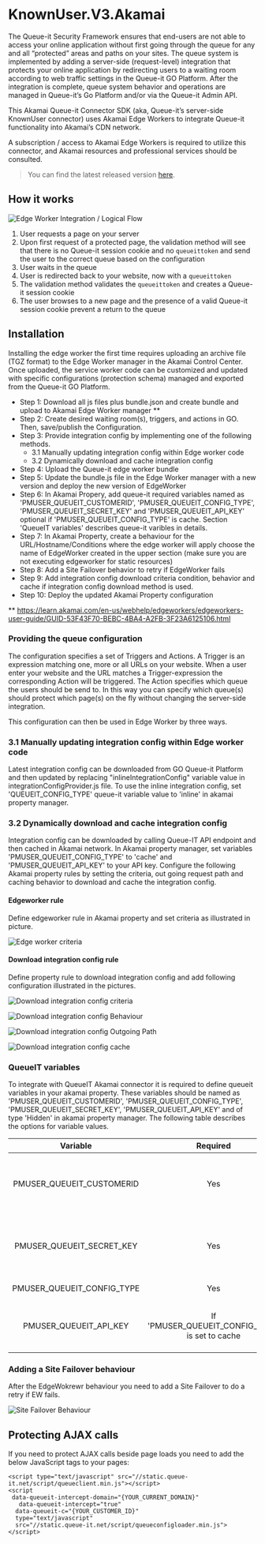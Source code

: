 # KnownUser.V3.Akamai
The Queue-it Security Framework ensures that end-users are not able to access your online application without first going through the queue for any and all “protected” areas and paths on your sites. The queue system is implemented by adding a server-side (request-level) integration that protects your online application by redirecting users to a waiting room according to web traffic settings in the Queue-it GO Platform. After the integration is complete, queue system behavior and operations are managed in Queue-it’s Go Platform and/or via the Queue-it Admin API.

This Akamai Queue-it Connector SDK (aka, Queue-it’s server-side KnownUser connector) uses Akamai Edge Workers to integrate Queue-it functionality into Akamai’s CDN network. 

A subscription / access to Akamai Edge Workers is required to utilize this connector, and Akamai resources and professional services should be consulted.

>You can find the latest released version [here](https://github.com/queueit/KnownUser.V3.Akamai/releases/latest).

## How it works
![Edge Worker Integration / Logical Flow](https://github.com/queueit/KnownUser.V3.Akamai/blob/main/akamai_edge_worker_diagram_v0.2.png)

 1. User requests a page on your server
 2. Upon first request of a protected page, the validation method will see that there is no Queue-it session cookie and no `queueittoken` and send the user to the correct queue based on the configuration
 3. User waits in the queue
 4. User is redirected back to your website, now with a `queueittoken`
 5. The validation method validates the `queueittoken` and creates a Queue-it session cookie
 6. The user browses to a new page and the presence of a valid Queue-it session cookie prevent a return to the queue

## Installation
Installing the edge worker the first time requires uploading an archive file (TGZ format) to the Edge Worker manager in the Akamai Control Center. Once uploaded, the service worker code can be customized and updated with specific configurations (protection schema) managed and exported from the Queue-it GO Platform. 
 - Step 1: Download all js files plus bundle.json and create bundle and upload to Akamai Edge Worker manager **
 - Step 2: Create desired waiting room(s), triggers, and actions in GO. Then, save/publish the Configuration. 
 - Step 3: Provide integration config by implementing one of the following methods.
   - 3.1 Manually updating integration config within Edge worker code
   - 3.2 Dynamically download and cache integration config   
 - Step 4: Upload the Queue-it edge worker bundle
 - Step 5: Update the bundle.js file in the Edge Worker manager with a new version and deploy the new version of EdgeWorker
 - Step 6: In Akamai Propery, add queue-it required variables named as 'PMUSER_QUEUEIT_CUSTOMERID', 'PMUSER_QUEUEIT_CONFIG_TYPE', 'PMUSER_QUEUEIT_SECRET_KEY' and 'PMUSER_QUEUEIT_API_KEY' optional if  'PMUSER_QUEUEIT_CONFIG_TYPE' is cache. Section 'QueueIT variables' describes queue-it varibles in details.
 - Step 7: In Akamai Property, create a behaviour for the URL/Hostname/Conditions where the edge worker will apply choose the name of EdgeWorker created in the upper section (make sure you are not executing edgeworker for static resources)
 - Step 8: Add a Site Failover behavior to retry if EdgeWorker fails
 - Step 9: Add integration config download criteria condition, behavior and cache if integration config download method is used.
 - Step 10: Deploy the updated Akamai Property configuration

** https://learn.akamai.com/en-us/webhelp/edgeworkers/edgeworkers-user-guide/GUID-53F43F70-BEBC-4BA4-A2FB-3F23A6125106.html 

### Providing the queue configuration
The configuration specifies a set of Triggers and Actions. A Trigger is an expression matching one, more or all URLs on your website. 
When a user enter your website and the URL matches a Trigger-expression the corresponding Action will be triggered. 
The Action specifies which queue the users should be send to. 
In this way you can specify which queue(s) should protect which page(s) on the fly without changing the server-side integration.

This configuration can then be used in Edge Worker by three ways.
  
### 3.1 Manually updating integration config within Edge worker code
Latest integration config can be downloaded from GO Queue-it Platform and then updated by replacing "inlineIntegrationConfig" variable value in integrationConfigProvider.js file.
To use the inline integration config, set 'QUEUEIT_CONFIG_TYPE' queue-it variable value to 'inline' in akamai property manager.

### 3.2 Dynamically download and cache integration config
Integration config can be downloaded by calling Queue-IT API endpoint and then cached in Akamai network. In Akamai property manager, set variables 'PMUSER_QUEUEIT_CONFIG_TYPE' to 'cache' and 'PMUSER_QUEUEIT_API_KEY' to your API key. Configure the following Akamai property rules by setting the criteria, out going request path and caching behavior to download and cache the integration config.

#### Edgeworker rule
Define edgeworker rule in Akamai property and set criteria as illustrated in picture.

![Edge worker criteria](https://github.com/queueit/KnownUser.V3.Akamai/blob/main/edgeworkerCriteria.PNG)

#### Download integration config rule
Define property rule to download integration config and add following configuration illustrated in the pictures.

![Download integration config criteria](https://github.com/queueit/KnownUser.V3.Akamai/blob/main/integrationConfigDonloadCriteria.PNG)

![Download integration config Behaviour](https://github.com/queueit/KnownUser.V3.Akamai/blob/main/integrationConfigDonloadBehavior.PNG)

![Download integration config Outgoing Path](https://github.com/queueit/KnownUser.V3.Akamai/blob/main/outgoingRequestPath.PNG)

![Download integration config cache](https://github.com/queueit/KnownUser.V3.Akamai/blob/main/integrationConfigCache.PNG)

### QueueIT variables
To integrate with QueueIT Akamai connector it is required to define queueit variables in your akamai property. These variables should be named as 'PMUSER_QUEUEIT_CUSTOMERID', 'PMUSER_QUEUEIT_CONFIG_TYPE', 'PMUSER_QUEUEIT_SECRET_KEY', 'PMUSER_QUEUEIT_API_KEY' and of type 'Hidden' in akamai property manager. The following table describes the options for variable values.

| Variable | Required | Value |
| :---: | :---: | :---: |
| PMUSER_QUEUEIT_CUSTOMERID | Yes | Find your Customer ID in the GO Queue-it Platform. |
| PMUSER_QUEUEIT_SECRET_KEY | Yes | Find your Secret key in the GO Queue-it Platform. |
| PMUSER_QUEUEIT_CONFIG_TYPE | Yes | 'inline' or 'cahce' |
| PMUSER_QUEUEIT_API_KEY | If 'PMUSER_QUEUEIT_CONFIG_TYPE' is set to cache  | Find your Api key in the GO Queue-it Platform. |

### Adding a Site Failover behaviour
After the EdgeWokrewr behaviour you need to add a Site Failover to do a retry if EW fails.

![Site Failover Behaviour](https://github.com/queueit/KnownUser.V3.Akamai/blob/main/failover.PNG)

## Protecting AJAX calls
If you need to protect AJAX calls beside page loads you need to add the below JavaScript tags to your pages:
```
<script type="text/javascript" src="//static.queue-it.net/script/queueclient.min.js"></script>
<script
 data-queueit-intercept-domain="{YOUR_CURRENT_DOMAIN}"
   data-queueit-intercept="true"
  data-queueit-c="{YOUR_CUSTOMER_ID}"
  type="text/javascript"
  src="//static.queue-it.net/script/queueconfigloader.min.js">
</script>
```